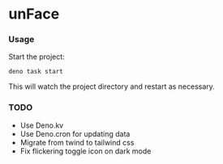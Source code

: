 # unFace

### Usage

Start the project:

```
deno task start
```

This will watch the project directory and restart as necessary.

### TODO

- Use Deno.kv
- Use Deno.cron for updating data
- Migrate from twind to tailwind css
- Fix flickering toggle icon on dark mode
